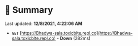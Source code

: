 # 📖 Summary
Last updated: **12/8/2021, 4:22:06 AM**

- `GET` [https://Bhadwa-sala.toxicblte.repl.co](https://Bhadwa-sala.toxicblte.repl.co) - **Down** (282ms)
